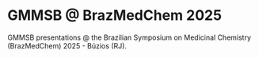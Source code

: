 # GMMSB @ BrazMedChem 2025
GMMSB presentations @ the Brazilian Symposium on Medicinal Chemistry (BrazMedChem) 2025 - Búzios (RJ).
